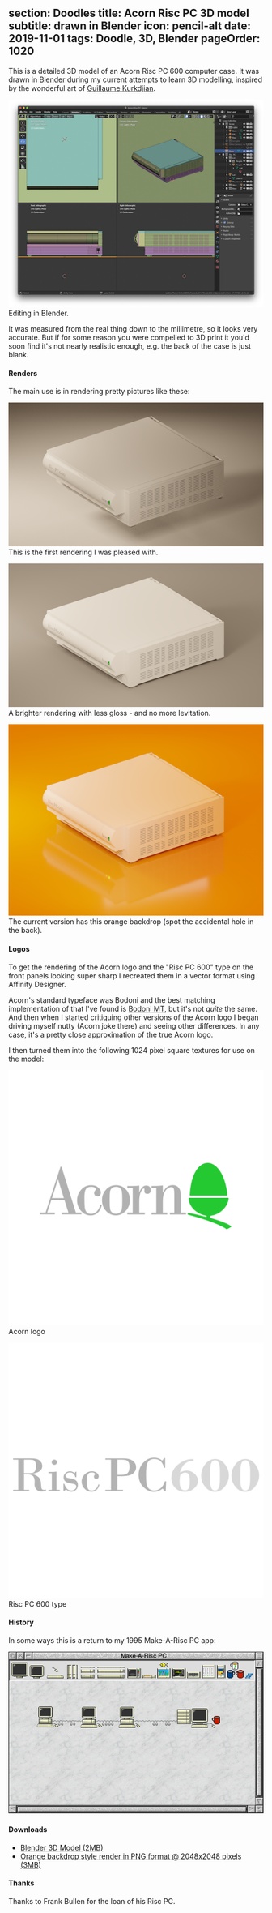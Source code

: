 section: Doodles
title: Acorn Risc PC 3D model
subtitle: drawn in Blender
icon: pencil-alt
date: 2019-11-01
tags: Doodle, 3D, Blender
pageOrder: 1020
----

This is a detailed 3D model of an Acorn Risc PC 600 computer case. It was drawn in [Blender](https://www.blender.org/) during my current attempts to learn 3D modelling, inspired by the wonderful art of [Guillaume Kurkdjian](http://guillaumekurkdjian.com/).

![Acorn Risc PC model screenshot](blendrpcsnap.png)
<a>Editing in Blender.</a>

It was measured from the real thing down to the millimetre, so it looks very accurate. But if for some reason you were compelled to 3D print it you'd soon find it's not nearly realistic enough, e.g. the back of the case is just blank.

#### Renders

The main use is in rendering pretty pictures like these:

![Acorn Risc PC model](blendrpc.30595t.png)
<a>This is the first rendering I was pleased with.</a>

![Acorn Risc PC model](blendrpc.18001t.png)
<a>A brighter rendering with less gloss - and no more levitation.</a>

![Acorn Risc PC model](blendrpc.png)
<a>The current version has this orange backdrop (spot the accidental hole in the back).</a>

#### Logos

To get the rendering of the Acorn logo and the "Risc PC 600" type on the front panels looking super sharp I recreated them in a vector format using Affinity Designer.

Acorn's standard typeface was Bodoni and the best matching implementation of that I've found is [Bodoni MT](https://docs.microsoft.com/en-us/typography/font-list/bodoni-mt), but it's not _quite_ the same. And then when I started critiquing other versions of the Acorn logo I began driving myself nutty (Acorn joke there) and seeing other differences. In any case, it's a pretty close approximation of the true Acorn logo.

I then turned them into the following 1024 pixel square textures for use on the model:

![1](blendrpc.acorn.png)
<a>Acorn logo</a>

![2](blendrpc.riscpc600.png)
<a>Risc PC 600 type</a>

#### History

In some ways this is a return to my 1995 Make-A-Risc PC app:

![Make-A-Risc PC](blendrpc.makerpc.png)

#### Downloads

* [Blender 3D Model (2MB)](blendrpc.blend)
* [Orange backdrop style render in PNG format @ 2048x2048 pixels (3MB)](blendrpc.2048.png)

#### Thanks

Thanks to Frank Bullen for the loan of his Risc PC.

